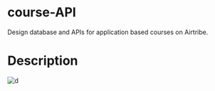 # course-API
Design database and APIs for application based courses on Airtribe.
# Description
![d](https://github.com/rishav143/course-API/assets/93703303/af636748-96fe-4aeb-b9ab-8d85041073a8)

